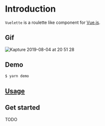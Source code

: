 # Introduction

`Vuelette` is a roulette like component for [Vue.js](http://vuejs.org).

## Gif
![Kapture 2019-08-04 at 20 51 28](https://user-images.githubusercontent.com/20733354/62423269-f54bac80-b6f9-11e9-8a5f-07deb64c5ffa.gif)

## Demo
```sh
$ yarn demo
```

## [Usage](https://github.com/miyanokomiya/vuelette/blob/master/demo/Demo.vue)

## Get started
TODO
